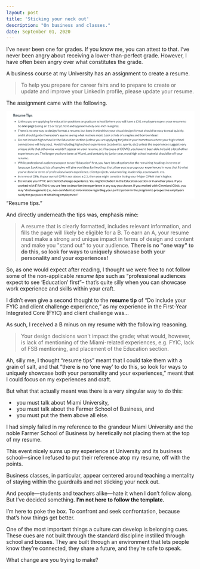 ```yaml
---
layout: post
title: 'Sticking your neck out'
description: "On business and classes."
date: September 01, 2020
---
```


I’ve never been one for grades. If you know me, you can attest to that. I’ve never been angry about receiving a lower-than-perfect grade. However, I have often been angry over what constitutes the grade.

A business course at my University has an assignment to create a resume.

> To help you prepare for career fairs and to prepare to create or update and improve your LinkedIn profile, please update your resume.

The assignment came with the following.
<figure style="margin: 0;">
    <img src="/images/posts/resume-tips-from-university.png" alt="resume tips from university">
    <figcaption>“Resume tips.”</figcaption>
</figure>

And directly underneath the tips was, emphasis mine:
> A resume that is clearly formatted, includes relevant information, and fills the page will likely be eligible for a B. To earn an A, your resume must make a strong and unique impact in terms of design and content and make you "stand out" to your audience. **There is no "one way" to do this, so look for ways to uniquely showcase both your personality and your experiences!**

So, as one would expect after reading, I thought we were free to not follow some of the non-applicable *resume tips* such as “professional audiences expect to see ‘Education’ first”– that’s quite silly when you can showcase work experience and skills within your craft.

I didn’t even give a second thought to the **resume tip** of “Do include your FYIC and client challenge experience,” as my experience in the First-Year Integrated Core (FYIC) and client challenge was…

As such, I received a B minus on my resume with the following reasoning.

> Your design decisions won't impact the grade; what would, however, is lack of mentioning of the Miami-related experiences, e.g. FYIC, lack of FSB mentioning, and placement of the Education section.

Ah, silly me, I thought “resume tips” meant that I could take them with a grain of salt, and that “there is no ‘one way’ to do this, so look for ways to uniquely showcase both your personality and your experiences,” meant that I could focus on my experiences and craft.

But what that actually meant was there is a very singular way to do this:
*  you must talk about Miami University,
*  you must talk about the Farmer School of Business, and
*  you must put the them above all else.

I had simply failed in my reference to the grandeur Miami University and the noble Farmer School of Business by heretically not placing them at the top of my resume.

This event nicely sums up my experience at University and its business school—since I refused to put their reference atop my resume, off with the points.

Business classes, in particular, appear centered around teaching a mentality of staying within the guardrails and not sticking your neck out.

And people—students and teachers alike—hate it when I don’t follow along. But I’ve decided something. **I’m not here to follow the template.**

I’m here to poke the box. To confront and seek confrontation, because that’s how things get better.

One of the most important things a culture can develop is belonging cues. These cues are not built through the standard discipline instilled through school and bosses. They are built through an environment that lets people know they’re connected, they share a future, and they’re safe to speak.

What change are you trying to make?